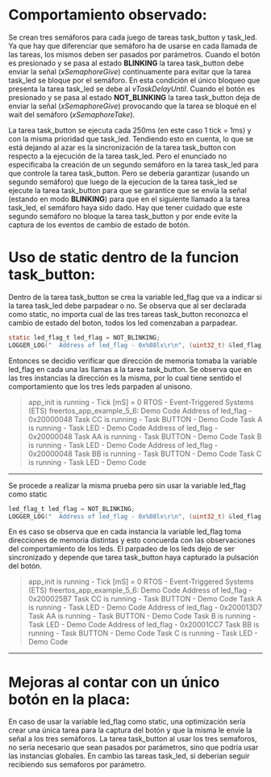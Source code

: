 # Comportamiento observado:
Se crean tres semáforos para cada juego de tareas task_button y task_led. Ya que hay que diferenciar que semáforo ha de usarse en cada llamada de las tareas, los mismos deben ser pasados por parámetros. 
Cuando el botón es presionado y se pasa al estado **BLINKING** la tarea task_button debe enviar la señal (*xSemaphoreGive*) continuamente para evitar que la tarea task_led se bloque por el semáforo. En esta condición el único bloqueo que presenta la tarea task_led se debe al *vTaskDelayUntil*.
Cuando el botón es presionado y se pasa al estado **NOT_BLINKING** la tarea task_button deja de enviar la señal (*xSemaphoreGive*) provocando que la tarea se bloqué en el wait del semáforo (*xSemaphoreTake*).

La tarea task_button se ejecuta cada 250ms (en este caso 1 tick = 1ms) y con la misma prioridad que task_led. Tendiendo esto en cuenta, lo que se está dejando al azar es la sincronización de la tarea task_button con respecto a la ejecución de la tarea task_led. Pero el enunciado no especificaba la creación de un segundo semáforo en la tarea task_led para que controle la tarea task_button. Pero se debería garantizar (usando un segundo semáforo) que luego de la ejecucion de la tarea task_led se ejecute la tarea task_button para que se garantice que se envía la señal (estando en modo **BLINKING**) para que en el siguiente llamado a la tarea task_led, el semáforo haya sido dado. Hay que tener cuidado que este segundo semáforo no bloque la tarea task_button y por ende evite la captura de los eventos de cambio de estado de botón.
# Uso de static dentro de la funcion task_button:
Dentro de la tarea task_button se crea la variable led_flag que va a indicar si la tarea task_led debe parpadear o no.
Se observa que al ser declarada como static, no importa cual de las tres tareas task_button reconozca el cambio de estado del boton, todos los led comenzaban a parpadear.
```C
static led_flag_t led_flag = NOT_BLINKING;
LOGGER_LOG("  Address of led_flag - 0x%08lx\r\n", (uint32_t) &led_flag);
```
Entonces se decidio verificar que dirección de memoria tomaba la variable led_flag en cada una las llamas a la tarea task_button. Se observa que en las tres instancias la dirección es la misma, por lo cual tiene sentido el comportamiento que los tres leds parpaden al unisono.
> app_init is running - Tick [mS] = 0
>  RTOS - Event-Triggered Systems (ETS)
>  freertos_app_example_5_6: Demo Code
>   Address of led_flag - 0x20000048
>   Task CC is running - Task BUTTON - Demo Code
>   Task A is running - Task LED - Demo Code
>   Address of led_flag - 0x20000048
>   Task AA is running - Task BUTTON - Demo Code
>   Task B is running - Task LED - Demo Code
>   Address of led_flag - 0x20000048
>   Task BB is running - Task BUTTON - Demo Code
>   Task C is running - Task LED - Demo Code
***
Se procede a realizar la misma prueba pero sin usar la variable led_flag como static
```C
led_flag_t led_flag = NOT_BLINKING;
LOGGER_LOG("  Address of led_flag - 0x%08lx\r\n", (uint32_t) &led_flag);
 ```
En es caso se observa que en cada instancia la variable led_flag toma direcciones de memoria distintas y esto concuerda con las observaciones del comportamiento de los leds. El parpadeo de los leds dejo de ser sincronizado y depende que tarea task_button haya capturado la pulsación del botón.
>  app_init is running - Tick [mS] = 0
> RTOS - Event-Triggered Systems (ETS)
> freertos_app_example_5_6: Demo Code
>  Address of led_flag - 0x200025B7
>  Task CC is running - Task BUTTON - Demo Code
>  Task A is running - Task LED - Demo Code
>  Address of led_flag - 0x200013D7
>  Task AA is running - Task BUTTON - Demo Code
>  Task B is running - Task LED - Demo Code
>  Address of led_flag - 0x20001CC7
>  Task BB is running - Task BUTTON - Demo Code
>  Task C is running - Task LED - Demo Code
***
# Mejoras al contar con un único botón en la placa:
En caso de usar la variable led_flag como static, una optimización sería crear una única tarea para la captura del botón y que la misma le envíe la señal a los tres semáforos. La tarea task_button al usar los tres semaforos, no sería necesario que sean pasados por parámetros, sino que podría usar las instancias globales. En cambio las tareas task_led, si deberían seguir recibiendo sus semaforos por parámetro.
